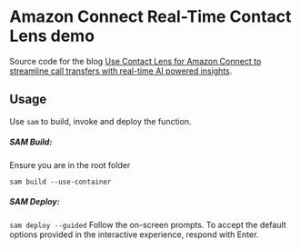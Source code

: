 
# Amazon Connect Real-Time Contact Lens demo  

Source code for the blog [Use Contact Lens for Amazon Connect to streamline call transfers with real-time AI powered insights](https://aws.amazon.com/blogs/contact-center/use-real-time-contact-lens-to-deliver-ai-powered-context-on-agent-transfers/).


## Usage
Use `sam` to build, invoke and deploy the function.

##### SAM Build:
Ensure you are in the root folder

`sam build --use-container`

##### SAM Deploy:
`sam deploy --guided` 
Follow the on-screen prompts. To accept the default options provided in the interactive experience, respond with Enter.
